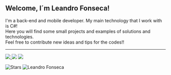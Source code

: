 <!--
## Seja bem vindo(a), sou o Leandro Fonseca!

<p> Sou desenvolvedor back-end e mobile. Minha principal tecnologia que atuo é C#!
<br/> 
  Aqui você vai encontrar alguns projetos pequenos e exemplos de soluções e tecnologias. 
<br/> 
Fique a vontade para contribuir com novas ideias e dicas para os códigos !!

</p>
-->

## Welcome, I´m Leandro Fonseca!

<p> I'm a back-end and mobile developer. My main technology that I work with is C#!
<br/> 
Here you will find some small projects and examples of solutions and technologies.
  <br/> 
Feel free to contribute new ideas and tips for the codes!!
</p>
<hr>

<p align="left">
  <a href="https://github.com/leandrofonseca-ti" alt="GitHub">
 <img src="https://img.shields.io/static/v1?label=Overview&message=Leandro Fonseca&color=000&logo=GitHub"/>
</a>
  
  <a href="mailto:leandrofonseca.ti@gmail.com" alt="Gmail">
  <img src="https://img.shields.io/badge/-Gmail-FF0000?style=flat-square&labelColor=FF0000&logo=gmail&logoColor=white&link=LINK-DO-SEU-GMAIL" /></a>
 
  <a href="https://www.linkedin.com/in/leandrofonseca/" alt="LinkedIn">
  <img src="https://img.shields.io/badge/-Linkedin-0e76a8?style=flat-square&logo=Linkedin&logoColor=white&link=leandrofonseca" /></a> 
</p>


  ![Stars](https://github-readme-stats.vercel.app/api?username=leandrofonseca-ti&show_icons=true&locale=en&count_private=true&hide_rank=true&custom_title=My%20GitHub%20Stats&disable_animations=false&theme=tokyonight)
  ![Leandro Fonseca](https://github-readme-streak-stats.herokuapp.com/?user=leandrofonseca-ti&theme=tokyonight) 
  
   
<br>

 

<!--

<a href="https://github.com/Gurupreet">
  <img align="center" src="https://github-readme-stats.vercel.app/api/top-langs/?username=leandrofonseca-ti&theme=dracula&hide_langs_below=1" />
</a>

<a href="https://github.com/Gurupreet">
 <img align="center" src="https://github-readme-stats.vercel.app/api?username=vanessaswerts&show_icons=true&theme=dracula&line_height=27" alt="**SEU NOME** github stats"/>
</a> 


## Informações sobre minha conta GitHub

![GitHub Stats](https://github-readme-stats.vercel.app/api?username=leandrofonseca-ti&show_icons=true)



### Experiência de trabalho

Na visão geral abaixo você encontrará minha experiência de trabalho mais recente:

[<img align="left" height="94px" width="94px" alt="Warpnet" src="https://www.spacex.com/static/images/share.jpg"/>](https://www.spacex.com/)

**Software Engineer** \
[**SpaceX**](https://www.spacex.com/) • Full-time \
Linguagens & Tecnologias: `Python`, `Django`, `C++`, `JavaScript`, `GoLang`, `SaltStack`,\
Projetos em destaque: [Rocket](https://www.spacex.com/), [Marte](<https://pt.wikipedia.org/wiki/Marte_(planeta)>)
<br/>

[<img align="left" height="94px" width="94px" alt="Rocketseat" src="https://yt3.ggpht.com/ytc/AKedOLQkXnYChXAHOeBQLzwhk1_BHYgUXs6ITQOakoeNoQ=s900-c-k-c0x00ffffff-no-rj"/>](https://rocketseat.com.br/)

**Frot-end Developer (Jr)** \
[**Rocketseat**](https://rocketseat.com.br/) • Contract \
Linguagens & Tecnologias: `JavaScript`, `Node`, `React`\
Projetos em destaque: [Ignite](), [Bootcamp]()
<br/>

[<img align="left" height="94px" width="94px" alt="Nubank" src="https://nubank.com.br/images/nu-icon.png?v=2"/>](https://nubank.com.br/)

**Software Engineer** \
[**Nubank**](https://nubank.com.br/) • Contract \
Linguagens & Tecnologias: `React Native`, `Node`, `Swift`, `Kotlin`, `OpenShift` \
Projetos em destaque: [App](https://nubank.com.br/)
<br/>
<br/>

Por favor, encontre-me no [LinkedIn](https://www.linkedin.com/in/put-here-your-username/) para uma descrição mais detalhada da minha experiência de trabalho, educação e certificação.

-->
